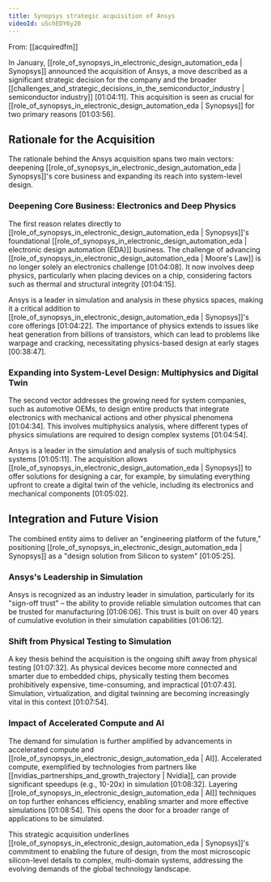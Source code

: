 ```yaml
---
title: Synopsys strategic acquisition of Ansys
videoId: uSchEDY6y20
---
```


From: [[acquiredfm]] <br/> 

In January, [[role_of_synopsys_in_electronic_design_automation_eda | Synopsys]] announced the acquisition of Ansys, a move described as a significant strategic decision for the company and the broader [[challenges_and_strategic_decisions_in_the_semiconductor_industry | semiconductor industry]] <a class="yt-timestamp" data-t="01:04:11">[01:04:11]</a>. This acquisition is seen as crucial for [[role_of_synopsys_in_electronic_design_automation_eda | Synopsys]] for two primary reasons <a class="yt-timestamp" data-t="01:03:56">[01:03:56]</a>.

## Rationale for the Acquisition

The rationale behind the Ansys acquisition spans two main vectors: deepening [[role_of_synopsys_in_electronic_design_automation_eda | Synopsys]]'s core business and expanding its reach into system-level design.

### Deepening Core Business: Electronics and Deep Physics
The first reason relates directly to [[role_of_synopsys_in_electronic_design_automation_eda | Synopsys]]'s foundational [[role_of_synopsys_in_electronic_design_automation_eda | electronic design automation (EDA)]] business. The challenge of advancing [[role_of_synopsys_in_electronic_design_automation_eda | Moore's Law]] is no longer solely an electronics challenge <a class="yt-timestamp" data-t="01:04:08">[01:04:08]</a>. It now involves deep physics, particularly when placing devices on a chip, considering factors such as thermal and structural integrity <a class="yt-timestamp" data-t="01:04:15">[01:04:15]</a>.

Ansys is a leader in simulation and analysis in these physics spaces, making it a critical addition to [[role_of_synopsys_in_electronic_design_automation_eda | Synopsys]]'s core offerings <a class="yt-timestamp" data-t="01:04:22">[01:04:22]</a>. The importance of physics extends to issues like heat generation from billions of transistors, which can lead to problems like warpage and cracking, necessitating physics-based design at early stages <a class="yt-timestamp" data-t="00:38:47">[00:38:47]</a>.

### Expanding into System-Level Design: Multiphysics and Digital Twin
The second vector addresses the growing need for system companies, such as automotive OEMs, to design entire products that integrate electronics with mechanical actions and other physical phenomena <a class="yt-timestamp" data-t="01:04:34">[01:04:34]</a>. This involves multiphysics analysis, where different types of physics simulations are required to design complex systems <a class="yt-timestamp" data-t="01:04:54">[01:04:54]</a>.

Ansys is a leader in the simulation and analysis of such multiphysics systems <a class="yt-timestamp" data-t="01:05:11">[01:05:11]</a>. The acquisition allows [[role_of_synopsys_in_electronic_design_automation_eda | Synopsys]] to offer solutions for designing a car, for example, by simulating everything upfront to create a digital twin of the vehicle, including its electronics and mechanical components <a class="yt-timestamp" data-t="01:05:02">[01:05:02]</a>.

## Integration and Future Vision
The combined entity aims to deliver an "engineering platform of the future," positioning [[role_of_synopsys_in_electronic_design_automation_eda | Synopsys]] as a "design solution from Silicon to system" <a class="yt-timestamp" data-t="01:05:25">[01:05:25]</a>.

### Ansys's Leadership in Simulation
Ansys is recognized as an industry leader in simulation, particularly for its "sign-off trust" – the ability to provide reliable simulation outcomes that can be trusted for manufacturing <a class="yt-timestamp" data-t="01:06:06">[01:06:06]</a>. This trust is built on over 40 years of cumulative evolution in their simulation capabilities <a class="yt-timestamp" data-t="01:06:12">[01:06:12]</a>.

### Shift from Physical Testing to Simulation
A key thesis behind the acquisition is the ongoing shift away from physical testing <a class="yt-timestamp" data-t="01:07:32">[01:07:32]</a>. As physical devices become more connected and smarter due to embedded chips, physically testing them becomes prohibitively expensive, time-consuming, and impractical <a class="yt-timestamp" data-t="01:07:43">[01:07:43]</a>. Simulation, virtualization, and digital twinning are becoming increasingly vital in this context <a class="yt-timestamp" data-t="01:07:54">[01:07:54]</a>.

### Impact of Accelerated Compute and AI
The demand for simulation is further amplified by advancements in accelerated compute and [[role_of_synopsys_in_electronic_design_automation_eda | AI]]. Accelerated compute, exemplified by technologies from partners like [[nvidias_partnerships_and_growth_trajectory | Nvidia]], can provide significant speedups (e.g., 10-20x) in simulation <a class="yt-timestamp" data-t="01:08:32">[01:08:32]</a>. Layering [[role_of_synopsys_in_electronic_design_automation_eda | AI]] techniques on top further enhances efficiency, enabling smarter and more effective simulations <a class="yt-timestamp" data-t="01:08:54">[01:08:54]</a>. This opens the door for a broader range of applications to be simulated.

This strategic acquisition underlines [[role_of_synopsys_in_electronic_design_automation_eda | Synopsys]]'s commitment to enabling the future of design, from the most microscopic silicon-level details to complex, multi-domain systems, addressing the evolving demands of the global technology landscape.